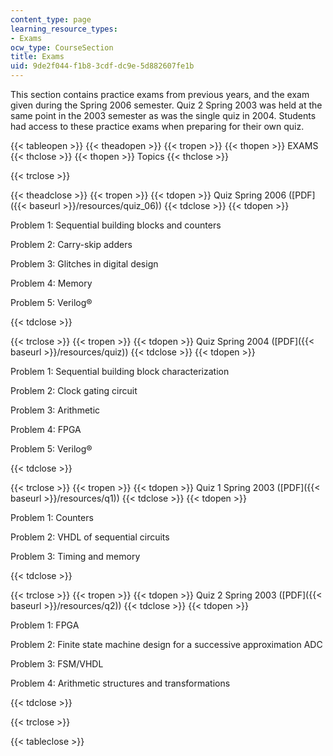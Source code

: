 ```yaml
---
content_type: page
learning_resource_types:
- Exams
ocw_type: CourseSection
title: Exams
uid: 9de2f044-f1b8-3cdf-dc9e-5d882607fe1b
---
```


This section contains practice exams from previous years, and the exam given during the Spring 2006 semester. Quiz 2 Spring 2003 was held at the same point in the 2003 semester as was the single quiz in 2004. Students had access to these practice exams when preparing for their own quiz.

{{< tableopen >}}
{{< theadopen >}}
{{< tropen >}}
{{< thopen >}}
EXAMS
{{< thclose >}}
{{< thopen >}}
Topics
{{< thclose >}}

{{< trclose >}}

{{< theadclose >}}
{{< tropen >}}
{{< tdopen >}}
Quiz Spring 2006 ([PDF]({{< baseurl >}}/resources/quiz_06))
{{< tdclose >}}
{{< tdopen >}}


Problem 1: Sequential building blocks and counters

Problem 2: Carry-skip adders

Problem 3: Glitches in digital design

Problem 4: Memory

Problem 5: Verilog®


{{< tdclose >}}

{{< trclose >}}
{{< tropen >}}
{{< tdopen >}}
Quiz Spring 2004 ([PDF]({{< baseurl >}}/resources/quiz))
{{< tdclose >}}
{{< tdopen >}}


Problem 1: Sequential building block characterization

Problem 2: Clock gating circuit

Problem 3: Arithmetic

Problem 4: FPGA

Problem 5: Verilog®


{{< tdclose >}}

{{< trclose >}}
{{< tropen >}}
{{< tdopen >}}
Quiz 1 Spring 2003 ([PDF]({{< baseurl >}}/resources/q1))
{{< tdclose >}}
{{< tdopen >}}


Problem 1: Counters

Problem 2: VHDL of sequential circuits

Problem 3: Timing and memory


{{< tdclose >}}

{{< trclose >}}
{{< tropen >}}
{{< tdopen >}}
Quiz 2 Spring 2003 ([PDF]({{< baseurl >}}/resources/q2))
{{< tdclose >}}
{{< tdopen >}}


Problem 1: FPGA

Problem 2: Finite state machine design for a successive approximation ADC

Problem 3: FSM/VHDL

Problem 4: Arithmetic structures and transformations


{{< tdclose >}}

{{< trclose >}}

{{< tableclose >}}